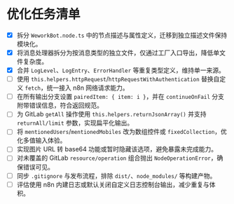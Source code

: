 # 优化任务清单

- [x] 拆分 `WeworkBot.node.ts` 中的节点描述与属性定义，迁移到独立描述文件保持模块化。
- [x] 将消息处理器拆分为按消息类型的独立文件，仅通过工厂入口导出，降低单文件复杂度。
- [x] 合并 `LogLevel`、`LogEntry`、`ErrorHandler` 等重复类型定义，维持单一来源。
- [ ] 使用 `this.helpers.httpRequest`/`httpRequestWithAuthentication` 替换自定义 `fetch`，统一接入 n8n 网络请求能力。
- [ ] 在所有输出分支设置 `pairedItem: { item: i }`，并在 `continueOnFail` 分支附带错误信息，符合返回规范。
- [ ] 为 GitLab `getAll` 操作使用 `this.helpers.returnJsonArray()` 并支持 `returnAll/limit` 参数，实现扁平化输出。
- [ ] 将 `mentionedUsers`/`mentionedMobiles` 改为数组控件或 `fixedCollection`，优化多值输入体验。
- [ ] 实现图片 URL 转 base64 功能或暂时隐藏该选项，避免暴露未完成能力。
- [ ] 对未覆盖的 GitLab `resource/operation` 组合抛出 `NodeOperationError`，确保错误可见。
- [ ] 同步 `.gitignore` 与发布流程，排除 `dist/`、`node_modules/` 等构建产物。
- [ ] 评估使用 n8n 内建日志或默认关闭自定义日志控制台输出，减少重复与体积。
